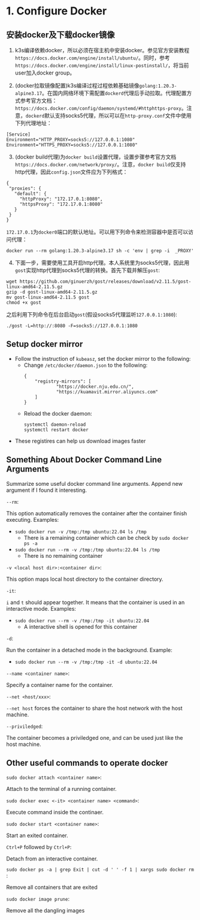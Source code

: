# 1. Configure Docker

## 安装docker及下载docker镜像

1. k3s编译依赖docker，所以必须在宿主机中安装docker。参见官方安装教程`https://docs.docker.com/engine/install/ubuntu/`。同时，参考`https://docs.docker.com/engine/install/linux-postinstall/`，将当前user加入docker group。

2. (docker拉取镜像配置)k3s编译过程过程依赖基础镜像`golang:1.20.3-alpine3.17`。在国内网络环境下需配置`dockerd`代理后手动拉取。代理配置方式参考官方文档：`https://docs.docker.com/config/daemon/systemd/#httphttps-proxy`。注意，`dockerd`默认支持socks5代理，所以可以在`http-proxy.conf`文件中使用下列代理地址：
```shell
[Service]
Environment="HTTP_PROXY=socks5://127.0.0.1:1080"
Environment="HTTPS_PROXY=socks5://127.0.0.1:1080"
```

3. (docker build代理)为`docker build`设置代理，设置步骤参考官方文档`https://docs.docker.com/network/proxy/`。注意，`docker build`仅支持http代理，因此`config.json`文件应为下列格式：
```shell
{
 "proxies": {
   "default": {
     "httpProxy": "172.17.0.1:8080",
     "httpsProxy": "172.17.0.1:8080"
   }
 }
}
```
`172.17.0.1`为`docker0`端口的默认地址。可以用下列命令来检测容器中是否可以访问代理：
```shell
docker run --rm golang:1.20.3-alpine3.17 sh -c 'env | grep -i  _PROXY'
```

4. 下面一步，需要使用工具开启http代理。本人系统里为socks5代理，因此用`gost`实现http代理到socks5代理的转换。首先下载并解压`gost`:
```shell
wget https://github.com/ginuerzh/gost/releases/download/v2.11.5/gost-linux-amd64-2.11.5.gz
gzip -d gost-linux-amd64-2.11.5.gz
mv gost-linux-amd64-2.11.5 gost
chmod +x gost
```

之后利用下列命令在后台启动`gost`(假设socks5代理监听`127.0.0.1:1080`):
```shell
./gost -L=http://:8080 -F=socks5://127.0.0.1:1080
```

## Setup docker mirror

- Follow the instruction of `kubeasz`, set the docker mirror to the following:
  - Change `/etc/docker/daemon.json` to the following:
    ```shell
    {
        "registry-mirrors": [
                "https://docker.nju.edu.cn/",
                "https://kuamavit.mirror.aliyuncs.com"
        ]
    }
    ```
  - Reload the docker daemon:
    ```shell
    systemctl daemon-reload
    systemctl restart docker
    ```
- These registires can help us download images faster

## Something About Docker Command Line Arguments

Summarize some useful docker command line arguments. Append new argument if I found it interesting.


`--rm`:

This option automatically removes the container after the container finish executing. Examples:
- `sudo docker run -v /tmp:/tmp ubuntu:22.04 ls /tmp` 
  - There is a remaining container which can be check by `sudo docker ps -a`
- `sudo docker run --rm -v /tmp:/tmp ubuntu:22.04 ls /tmp`
  - There is no remaining container

`-v <local host dir>:<container dir>`:

This option maps local host directory to the container directory.

`-it`:

`i` and `t` should appear together. It means that the container is used in an interactive mode. Examples:
- `sudo docker run --rm -v /tmp:/tmp -it ubuntu:22.04`
  - A interactive shell is opened for this container

`-d`:

Run the container in a detached mode in the background.
Example:
- `sudo docker run --rm -v /tmp:/tmp -it -d ubuntu:22.04`

`--name <container name>`:

Specify a container name for the container.

`--net <host/xxx>`:

`--net host` forces the container to share the host network with the host machine.

`--priviledged`:

The container becomes a priviledged one, and can be used just like the host machine.

## Other useful commands to operate docker

`sudo docker attach <container name>`:

Attach to the terminal of a running container.

`sudo docker exec <-it> <container name> <command>`:

Execute command inside the continaer.

`sudo docker start <container name>`:

Start an exited container.

`Ctrl+P` followed by `Ctrl+P`:

Detach from an interactive container.

`sudo docker ps -a | grep Exit | cut -d ' ' -f 1 | xargs sudo docker rm
`:

Remove all containers that are exited

`sudo docker image prune`:

Remove all the dangling images
